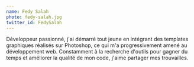 ```yaml
---
name: Fedy Salah
photo: fedy-salah.jpg
twitter_id: FedySalah
---
```


Développeur passionné, j'ai démarré tout jeune en intégrant des templates graphiques réalisés sur Photoshop, ce qui m'a progressivement amené au développement web. Constamment à la recherche d'outils pour gagner du temps et améliorer la qualité de mon code, j'aime partager mes trouvailles.
